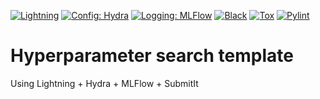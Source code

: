 <a href="https://pytorchlightning.ai/"><img alt="Lightning" src="https://img.shields.io/badge/-Lightning-792ee5?logo=pytorchlightning&logoColor=white"></a>
<a href="https://hydra.cc/"><img alt="Config: Hydra" src="https://img.shields.io/badge/Config-Hydra-89b8cd"></a>
<a href="https://mlflow.org/"><img alt="Logging: MLFlow" src="https://img.shields.io/badge/Logging-MLFlow-89b8cd"></a>
[![Black](https://github.com/NKI-AI/hyperparameter-search-template/actions/workflows/black.yml/badge.svg)](https://github.com/NKI-AI/hyperparameter-search-template/actions/workflows/black.yml)
[![Tox](https://github.com/NKI-AI/hyperparameter-search-template/actions/workflows/tox.yml/badge.svg)](https://github.com/NKI-AI/hyperparameter-search-template/actions/workflows/tox.yml)
[![Pylint](https://github.com/NKI-AI/hyperparameter-search-template/actions/workflows/pylint.yml/badge.svg)](https://github.com/NKI-AI/hyperparameter-search-template/actions/workflows/pylint.yml)
# Hyperparameter search template
Using Lightning + Hydra + MLFlow + SubmitIt 
